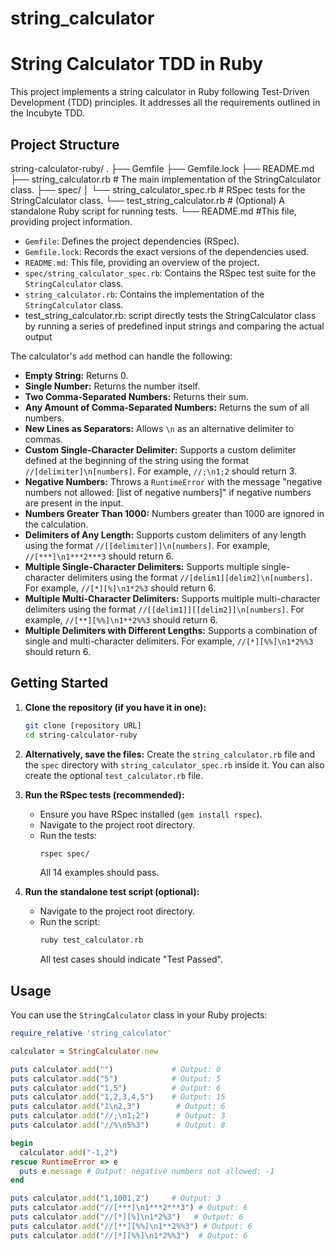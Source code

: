 # string_calculator

# String Calculator TDD  in Ruby

This project implements a string calculator in Ruby following Test-Driven Development (TDD) principles. It addresses all the requirements outlined in the Incubyte TDD.

## Project Structure



string-calculator-ruby/
.
├── Gemfile
├── Gemfile.lock
├── README.md
├── string_calculator.rb              # The main implementation of the StringCalculator class.
├── spec/
│   └── string_calculator_spec.rb     # RSpec tests for the StringCalculator class.
└── test_string_calculator.rb        # (Optional) A standalone Ruby script for running tests.
└── README.md                         #This file, providing project information.

* `Gemfile`: Defines the project dependencies (RSpec).
* `Gemfile.lock`: Records the exact versions of the dependencies used.
* `README.md`: This file, providing an overview of the project.
* `spec/string_calculator_spec.rb`: Contains the RSpec test suite for the `StringCalculator` class.
* `string_calculator.rb`: Contains the implementation of the `StringCalculator` class.
* test_string_calculator.rb: script directly tests the StringCalculator class by running a series of predefined input strings and comparing the actual output 

The calculator's `add` method can handle the following:

* **Empty String:** Returns 0.
* **Single Number:** Returns the number itself.
* **Two Comma-Separated Numbers:** Returns their sum.
* **Any Amount of Comma-Separated Numbers:** Returns the sum of all numbers.
* **New Lines as Separators:** Allows `\n` as an alternative delimiter to commas.
* **Custom Single-Character Delimiter:** Supports a custom delimiter defined at the beginning of the string using the format `//[delimiter]\n[numbers]`. For example, `//;\n1;2` should return 3.
* **Negative Numbers:** Throws a `RuntimeError` with the message "negative numbers not allowed: \[list of negative numbers]" if negative numbers are present in the input.
* **Numbers Greater Than 1000:** Numbers greater than 1000 are ignored in the calculation.
* **Delimiters of Any Length:** Supports custom delimiters of any length using the format `//[[delimiter]]\n[numbers]`. For example, `//[***]\n1***2***3` should return 6.
* **Multiple Single-Character Delimiters:** Supports multiple single-character delimiters using the format `//[delim1][delim2]\n[numbers]`. For example, `//[*][%]\n1*2%3` should return 6.
* **Multiple Multi-Character Delimiters:** Supports multiple multi-character delimiters using the format `//[[delim1]][[delim2]]\n[numbers]`. For example, `//[**][%%]\n1**2%%3` should return 6.
* **Multiple Delimiters with Different Lengths:** Supports a combination of single and multi-character delimiters. For example, `//[*][%%]\n1*2%%3` should return 6.

## Getting Started

1.  **Clone the repository (if you have it in one):**
    ```bash
    git clone [repository URL]
    cd string-calculator-ruby
    ```

2.  **Alternatively, save the files:**
    Create the `string_calculator.rb` file and the `spec` directory with `string_calculator_spec.rb` inside it. You can also create the optional `test_calculator.rb` file.

3.  **Run the RSpec tests (recommended):**
    * Ensure you have RSpec installed (`gem install rspec`).
    * Navigate to the project root directory.
    * Run the tests:
        ```bash
        rspec spec/
        ```
        All 14 examples should pass.

4.  **Run the standalone test script (optional):**
    * Navigate to the project root directory.
    * Run the script:
        ```bash
        ruby test_calculator.rb
        ```
        All test cases should indicate "Test Passed".

## Usage

You can use the `StringCalculator` class in your Ruby projects:

```ruby
require_relative 'string_calculator'

calculator = StringCalculator.new

puts calculator.add("")             # Output: 0
puts calculator.add("5")            # Output: 5
puts calculator.add("1,5")          # Output: 6
puts calculator.add("1,2,3,4,5")    # Output: 15
puts calculator.add("1\n2,3")        # Output: 6
puts calculator.add("//;\n1;2")      # Output: 3
puts calculator.add("//%\n5%3")      # Output: 8

begin
  calculator.add("-1,2")
rescue RuntimeError => e
  puts e.message # Output: negative numbers not allowed: -1
end

puts calculator.add("1,1001,2")     # Output: 3
puts calculator.add("//[***]\n1***2***3") # Output: 6
puts calculator.add("//[*][%]\n1*2%3")   # Output: 6
puts calculator.add("//[**][%%]\n1**2%%3") # Output: 6
puts calculator.add("//[*][%%]\n1*2%%3")  # Output: 6